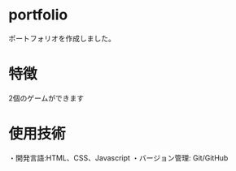# portfolio
ポートフォリオを作成しました。
# 特徴
2個のゲームができます

# 使用技術
・開発言語:HTML、CSS、Javascript
・バージョン管理: Git/GitHub
